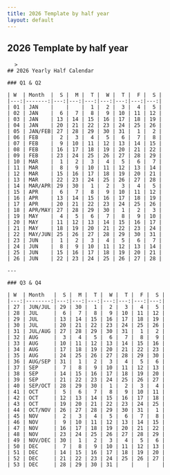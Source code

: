 ```yaml
---
title: 2026 Template by half year
layout: default
---
```


## 2026 Template by half year

<pre>
  <code>>
## 2026 Yearly Half Calendar

### Q1 & Q2

| W  | Month  |  S |  M |  T |  W |  T |  F |  S |
|---:|-------:|---:|---:|---:|---:|---:|---:|---:|
| 01 | JAN    |    |    |  1 |  2 |  3 |  4 |  5 |
| 02 | JAN    |  6 |  7 |  8 |  9 | 10 | 11 | 12 |
| 03 | JAN    | 13 | 14 | 15 | 16 | 17 | 18 | 19 |
| 04 | JAN    | 20 | 21 | 22 | 23 | 24 | 25 | 26 |
| 05 | JAN/FEB| 27 | 28 | 29 | 30 | 31 |  1 |  2 |
| 06 | FEB    |  2 |  3 |  4 |  5 |  6 |  7 |  8 |
| 07 | FEB    |  9 | 10 | 11 | 12 | 13 | 14 | 15 |
| 08 | FEB    | 16 | 17 | 18 | 19 | 20 | 21 | 22 |
| 09 | FEB    | 23 | 24 | 25 | 26 | 27 | 28 | 29 |
| 10 | MAR    |  1 |  2 |  3 |  4 |  5 |  6 |  7 |
| 11 | MAR    |  8 |  9 | 10 | 11 | 12 | 13 | 14 |
| 12 | MAR    | 15 | 16 | 17 | 18 | 19 | 20 | 21 |
| 13 | MAR    | 22 | 23 | 24 | 25 | 26 | 27 | 28 |
| 14 | MAR/APR| 29 | 30 |  1 |  2 |  3 |  4 |  5 |
| 15 | APR    |  6 |  7 |  8 |  9 | 10 | 11 | 12 |
| 16 | APR    | 13 | 14 | 15 | 16 | 17 | 18 | 19 |
| 17 | APR    | 20 | 21 | 22 | 23 | 24 | 25 | 26 |
| 18 | APR/MAY| 27 | 28 | 29 | 30 |  1 |  2 |  3 |
| 19 | MAY    |  4 |  5 |  6 |  7 |  8 |  9 | 10 |
| 20 | MAY    | 11 | 12 | 13 | 14 | 15 | 16 | 17 |
| 21 | MAY    | 18 | 19 | 20 | 21 | 22 | 23 | 24 |
| 22 | MAY/JUN| 25 | 26 | 27 | 28 | 29 | 30 | 31 |
| 23 | JUN    |  1 |  2 |  3 |  4 |  5 |  6 |  7 |
| 24 | JUN    |  8 |  9 | 10 | 11 | 12 | 13 | 14 |
| 25 | JUN    | 15 | 16 | 17 | 18 | 19 | 20 | 21 |
| 26 | JUN    | 22 | 23 | 24 | 25 | 26 | 27 | 28 |

---

### Q3 & Q4

| W  | Month   |  S |  M |  T |  W |  T |  F |  S |
|---:|--------:|---:|---:|---:|---:|---:|---:|---:|
| 27 | JUN/JUL | 29 | 30 |  1 |  2 |  3 |  4 |  5 |
| 28 | JUL     |  6 |  7 |  8 |  9 | 10 | 11 | 12 |
| 29 | JUL     | 13 | 14 | 15 | 16 | 17 | 18 | 19 |
| 30 | JUL     | 20 | 21 | 22 | 23 | 24 | 25 | 26 |
| 31 | JUL/AUG | 27 | 28 | 29 | 30 | 31 |  1 |  2 |
| 32 | AUG     |  3 |  4 |  5 |  6 |  7 |  8 |  9 |
| 33 | AUG     | 10 | 11 | 12 | 13 | 14 | 15 | 16 |
| 34 | AUG     | 17 | 18 | 19 | 20 | 21 | 22 | 23 |
| 35 | AUG     | 24 | 25 | 26 | 27 | 28 | 29 | 30 |
| 36 | AUG/SEP | 31 |  1 |  2 |  3 |  4 |  5 |  6 |
| 37 | SEP     |  7 |  8 |  9 | 10 | 11 | 12 | 13 |
| 38 | SEP     | 14 | 15 | 16 | 17 | 18 | 19 | 20 |
| 39 | SEP     | 21 | 22 | 23 | 24 | 25 | 26 | 27 |
| 40 | SEP/OCT | 28 | 29 | 30 |  1 |  2 |  3 |  4 |
| 41 | OCT     |  5 |  6 |  7 |  8 |  9 | 10 | 11 |
| 42 | OCT     | 12 | 13 | 14 | 15 | 16 | 17 | 18 |
| 43 | OCT     | 19 | 20 | 21 | 22 | 23 | 24 | 25 |
| 44 | OCT/NOV | 26 | 27 | 28 | 29 | 30 | 31 |  1 |
| 45 | NOV     |  2 |  3 |  4 |  5 |  6 |  7 |  8 |
| 46 | NOV     |  9 | 10 | 11 | 12 | 13 | 14 | 15 |
| 47 | NOV     | 16 | 17 | 18 | 19 | 20 | 21 | 22 |
| 48 | NOV     | 23 | 24 | 25 | 26 | 27 | 28 | 29 |
| 49 | NOV/DEC | 30 |  1 |  2 |  3 |  4 |  5 |  6 |
| 50 | DEC     |  7 |  8 |  9 | 10 | 11 | 12 | 13 |
| 51 | DEC     | 14 | 15 | 16 | 17 | 18 | 19 | 20 |
| 52 | DEC     | 21 | 22 | 23 | 24 | 25 | 26 | 27 |
| 53 | DEC     | 28 | 29 | 30 | 31 |    |    |    |
    
  </code>
</pre>
